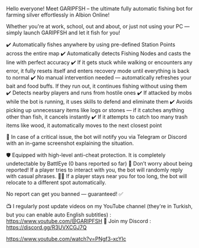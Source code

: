 Hello everyone! Meet GARIPFSH – the ultimate fully automatic fishing bot for farming silver effortlessly in Albion Online!

Whether you're at work, school, out and about, or just not using your PC — simply launch GARIPFSH and let it fish for you!

✔️ Automatically fishes anywhere by using pre-defined Station Points across the entire map
✔️ Automatically detects Fishing Nodes and casts the line with perfect accuracy
✔️ If it gets stuck while walking or encounters any error, it fully resets itself and enters recovery mode until everything is back to normal
✔️ No manual intervention needed — automatically refreshes your bait and food buffs. If they run out, it continues fishing without using them
✔️ Detects nearby players and runs from hostile ones
✔️ If attacked by mobs while the bot is running, it uses skills to defend and eliminate them
✔️ Avoids picking up unnecessary items like logs or stones — if it catches anything other than fish, it cancels instantly
✔️ If it attempts to catch too many trash items like wood, it automatically moves to the next closest point

🚨 In case of a critical issue, the bot will notify you via Telegram or Discord with an in-game screenshot explaining the situation.

🛡️ Equipped with high-level anti-cheat protection. It is completely undetectable by BattlEye (0 bans reported so far)
🙊 Don’t worry about being reported! If a player tries to interact with you, the bot will randomly reply with casual phrases.
🏃‍♂️ If a player stays near you for too long, the bot will relocate to a different spot automatically.

No report can get you banned — guaranteed! ✅

📺 I regularly post update videos on my YouTube channel (they're in Turkish, but you can enable auto English subtitles) : https://www.youtube.com/@GARIPFSH
💬 Join my Discord :  https://discord.gg/R3UVXCGJ7Q



https://www.youtube.com/watch?v=PNgf3-xcYIc
